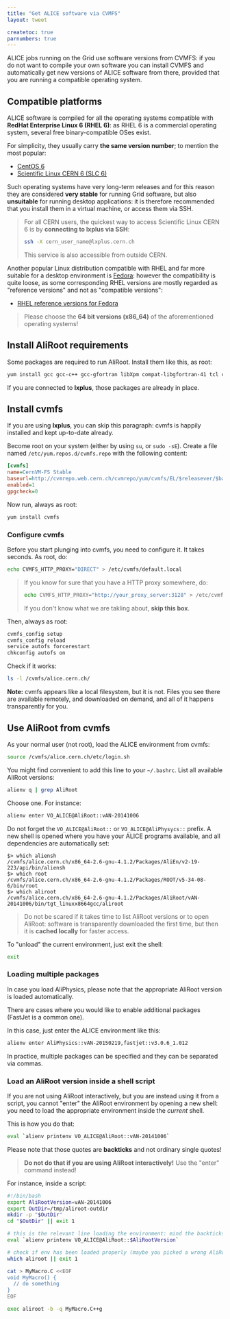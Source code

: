 ```yaml
---
title: "Get ALICE software via CVMFS"
layout: tweet

createtoc: true
parnumbers: true
---
```



ALICE jobs running on the Grid use software versions from CVMFS: if you do not
want to compile your own software you can install CVMFS and automatically get
new versions of ALICE software from there, provided that you are running a
compatible operating system.


Compatible platforms
--------------------

ALICE software is compiled for all the operating systems compatible
with **RedHat Enterprise Linux 6 (RHEL 6)**: as RHEL 6 is a commercial
operating system, several free binary-compatible OSes exist.

For simplicity, they usually carry **the same version number**; to
mention the most popular:

* [CentOS 6](http://www.centos.org/)
* [Scientific Linux CERN 6 (SLC 6)](http://linux.web.cern.ch/linux/scientific6/)

Such operating systems have very long-term releases and for this
reason they are considered **very stable** for running Grid software,
but also **unsuitable** for running desktop applications: it is
therefore recommended that you install them in a virtual machine, or
access them via SSH.

> For all CERN users, the quickest way to access Scientific Linux CERN
> 6 is by **connecting to lxplus via SSH**:
>
> ```bash
> ssh -X cern_user_name@lxplus.cern.ch
> ```
>
> This service is also accessible from outside CERN.

Another popular Linux distribution compatible with RHEL and far more
suitable for a desktop environment is
[Fedora](http://fedoraproject.org/): however the compatibility is
quite loose, as some corresponding RHEL versions are mostly regarded
as "reference versions" and not as "compatible versions":

* [RHEL reference versions for Fedora](http://fedoraproject.org/wiki/Red_Hat_Enterprise_Linux#History)

> Please choose the **64 bit versions (x86_64)** of the aforementioned
> operating systems!


Install AliRoot requirements
----------------------------

Some packages are required to run AliRoot. Install them like this, as
root:

```bash
yum install gcc gcc-c++ gcc-gfortran libXpm compat-libgfortran-41 tcl compat-libtermcap redhat-lsb-core
```

If you are connected to **lxplus**, those packages are already in
place.


Install cvmfs
-------------

If you are using **lxplus**, you can skip this paragraph: cvmfs is
happily installed and kept up-to-date already.

Become root on your system (either by using `su`, or `sudo -sE`).
Create a file named `/etc/yum.repos.d/cvmfs.repo` with the following
content:

```ini
[cvmfs]
name=CernVM-FS Stable
baseurl=http://cvmrepo.web.cern.ch/cvmrepo/yum/cvmfs/EL/$releasever/$basearch
enabled=1
gpgcheck=0
```

Now run, always as root:

```bash
yum install cvmfs
```

### Configure cvmfs

Before you start plunging into cvmfs, you need to configure it. It
takes seconds. As root, do:

```bash
echo CVMFS_HTTP_PROXY="DIRECT" > /etc/cvmfs/default.local
```

> If you know for sure that you have a HTTP proxy somewhere, do:
>
> ```bash
> echo CVMFS_HTTP_PROXY="http://your_proxy_server:3128" > /etc/cvmfs/default.local
> ```
>
> If you don't know what we are takling about, **skip this box**.

Then, always as root:

```bash
cvmfs_config setup
cvmfs_config reload
service autofs forcerestart
chkconfig autofs on
```

Check if it works:

```bash
ls -l /cvmfs/alice.cern.ch/
```

**Note:** cvmfs appears like a local filesystem, but it is not. Files
you see there are available remotely, and downloaded on demand, and
all of it happens transparently for you.


Use AliRoot from cvmfs
----------------------

As your normal user (not root), load the ALICE environment from cvmfs:

```bash
source /cvmfs/alice.cern.ch/etc/login.sh
```

You might find convenient to add this line to your `~/.bashrc`. List
all available AliRoot versions:

```bash
alienv q | grep AliRoot
```

Choose one. For instance:

```bash
alienv enter VO_ALICE@AliRoot::vAN-20141006
```

Do not forget the `VO_ALICE@AliRoot::` or `VO_ALICE@AliPhysycs::` prefix. A new
shell is opened where you have your ALICE programs available, and all dependencies
are automatically set:

```console
$> which aliensh
/cvmfs/alice.cern.ch/x86_64-2.6-gnu-4.1.2/Packages/AliEn/v2-19-223/api/bin/aliensh
$> which root
/cvmfs/alice.cern.ch/x86_64-2.6-gnu-4.1.2/Packages/ROOT/v5-34-08-6/bin/root
$> which aliroot
/cvmfs/alice.cern.ch/x86_64-2.6-gnu-4.1.2/Packages/AliRoot/vAN-20141006/bin/tgt_linuxx8664gcc/aliroot
```

> Do not be scared if it takes time to list AliRoot versions or to
> open AliRoot: software is transparently downloaded the first time,
> but then it is **cached locally** for faster access.

To "unload" the current environment, just exit the shell:

```bash
exit
```


### Loading multiple packages

In case you load AliPhysics, please note that the appropriate AliRoot version is
loaded automatically.

There are cases where you would like to enable additional packages (FastJet is
a common one).

In this case, just enter the ALICE environment like this:

```bash
alienv enter AliPhysics::vAN-20150219,fastjet::v3.0.6_1.012
```

In practice, multiple packages can be specified and they can be separated via
commas.


### Load an AliRoot version inside a shell script

If you are not using AliRoot interactively, but you are instead using
it from a script, you cannot "enter" the AliRoot environment by
opening a new shell: you need to load the appropriate environment
inside the *current* shell.

This is how you do that:

```bash
eval `alienv printenv VO_ALICE@AliRoot::vAN-20141006`
```

Please note that those quotes are **backticks** and not ordinary
single quotes!

> **Do not do that if you are using AliRoot interactively!** Use
> the "enter" command instead!

For instance, inside a script:

```bash
#!/bin/bash
export AliRootVersion=vAN-20141006
export OutDir=/tmp/aliroot-outdir
mkdir -p "$OutDir"
cd "$OutDir" || exit 1

# this is the relevant line loading the environment: mind the backticks!
eval `alienv printenv VO_ALICE@AliRoot::$AliRootVersion`

# check if env has been loaded properly (maybe you picked a wrong AliRoot version?)
which aliroot || exit 1

cat > MyMacro.C <<EOF
void MyMacro() {
  // do something
}
EOF

exec aliroot -b -q MyMacro.C++g
```
